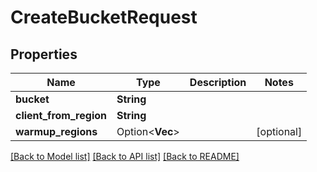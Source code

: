 # CreateBucketRequest

## Properties

Name | Type | Description | Notes
------------ | ------------- | ------------- | -------------
**bucket** | **String** |  | 
**client_from_region** | **String** |  | 
**warmup_regions** | Option<**Vec<String>**> |  | [optional]

[[Back to Model list]](../README.md#documentation-for-models) [[Back to API list]](../README.md#documentation-for-api-endpoints) [[Back to README]](../README.md)


